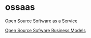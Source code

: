 # ossaas
Open Source Software as a Service

[Open Source Sofware Business Models](https://sphegde.com/ossaas/)
